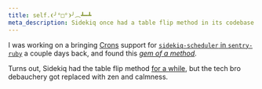 ```yaml
---
title: self.❨╯°□°❩╯︵┻━┻
meta_description: Sidekiq once had a table flip method in its codebase that got replaced with zen - a fun piece of Ruby gem history and developer humor
---
```


I was working on a bringing [Crons](https://docs.sentry.io/product/crons/) support for [`sidekiq-scheduler` in `sentry-ruby`](https://github.com/getsentry/sentry-ruby/pull/2172) a couple days back, and found this [*gem of a method*](https://github.com/sidekiq/sidekiq/blob/ed9e01d427ed0503caa73191e32ff18a86e9f35e/lib/sidekiq.rb#L44).

Turns out, Sidekiq had the table flip method [for a while](https://github.com/sidekiq/sidekiq/commit/12b1b30147e2cd0ecc86345d388e0c08e827fa9f#diff-2eecd3565b38823c09513903afa6686627d3ba8d883d520d3a83db61375e5dde), but the tech bro debauchery got replaced with zen and calmness.